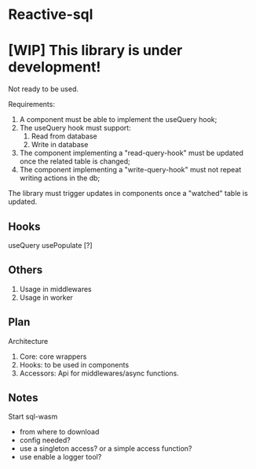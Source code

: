 # Reactive-sql

# [WIP] This library is under development!

Not ready to be used.

Requirements:

1. A component must be able to implement the useQuery hook;
2. The useQuery hook must support:
   1. Read from database
   2. Write in database
3. The component implementing a "read-query-hook" must be updated once the related table is changed;
4. The component implementing a "write-query-hook" must not repeat writing actions in the db;

The library must trigger updates in components once a "watched" table is updated.

## Hooks
useQuery
usePopulate [?]

## Others
1. Usage in middlewares
2. Usage in worker

## Plan
Architecture

1. Core: core wrappers
2. Hooks: to be used in components
3. Accessors: Api for middlewares/async functions.

## Notes

Start sql-wasm
- from where to download
- config needed?
- use a singleton access? or a simple access function?
- use enable a logger tool?

